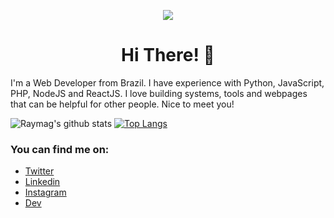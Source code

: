 <p align="center">
<img src="https://media.giphy.com/media/3o7aCWilym9nS7Q2I0/giphy.gif" >
</p>

<h1 align="center">Hi There! 👋</h1>
<p> I'm a Web Developer from Brazil. I have experience with Python, JavaScript, PHP, NodeJS and ReactJS. I love building systems, tools and webpages that can be helpful for other people. Nice to meet you!</p>

![Raymag's github stats](https://github-readme-stats.vercel.app/api?username=raymag&show_icons=true&theme=tokyonight)
[![Top Langs](https://github-readme-stats.vercel.app/api/top-langs/?username=raymag&layout=compact)](https://github.com/raymag)

### You can find me on:
- [Twitter](https://twitter.com/C_IMagno)
- [Linkedin](https://www.linkedin.com/in/carlos-magno-2002/)
- [Instagram](https://www.instagram.com/blayde88/)
- [Dev](https://dev.to/raymag)
